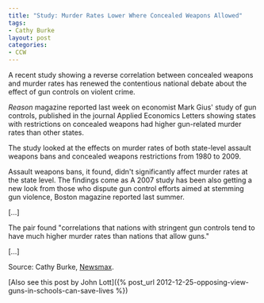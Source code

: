 ```yaml
---
title: "Study: Murder Rates Lower Where Concealed Weapons Allowed"
tags:
- Cathy Burke
layout: post
categories:
- CCW
---
```


A recent study showing a reverse correlation between concealed weapons and murder rates has renewed the contentious national debate about the effect of gun controls on violent crime.

*Reason* magazine reported last week on economist Mark Gius' study of gun controls, published in the journal Applied Economics Letters showing states with restrictions on concealed weapons had higher gun-related murder rates than other states.

The study looked at the effects on murder rates of both state-level assault weapons bans and concealed weapons restrictions from 1980 to 2009.

Assault weapons bans, it found, didn't significantly affect murder rates at the state level. The findings come as A 2007 study has been also getting a new look from those who dispute gun control efforts aimed at stemming gun violence, Boston magazine reported last summer.

\[...\]

The pair found "correlations that nations with stringent gun controls tend to have much higher murder rates than nations that allow guns."

\[...\]

Source: Cathy Burke, [Newsmax](https://www.newsmax.com/US/concealed-weapons-murder-rates/2014/01/02/id/544949).

[Also see this post by John Lott]({% post_url 2012-12-25-opposing-view-guns-in-schools-can-save-lives %})
